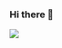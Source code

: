 ### Hi there 👋

<!--
**dd-jiyuni/dd-jiyuni** is a ✨ _special_ ✨ repository because its `README.md` (this file) appears on your GitHub profile.

Here are some ideas to get you started:

- 🔭 I’m currently working on ...
- 🌱 I’m currently learning ...
- 👯 I’m looking to collaborate on ...
- 🤔 I’m looking for help with ...
- 💬 Ask me about ...
- 📫 How to reach me: ...
- 😄 Pronouns: ...
- ⚡ Fun fact: ...
-->
<a href="https://www.instagram.com/dd._.yun/" target="_blank"><img src="https://img.shields.io/badge/INSTAGRAM-#FFF?style=뱃지모양&logo=instagram&logoColor=#E4405F"/></a>
